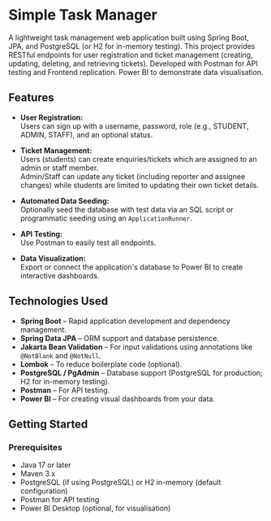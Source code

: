 # Simple Task Manager

A lightweight task management web application built using Spring Boot, JPA, and PostgreSQL (or H2 for in-memory testing). This project provides RESTful endpoints for user registration and ticket management (creating, updating, deleting, and retrieving tickets). Developed with Postman for API testing and Frontend replication. Power BI to demonstrate data visualisation.

## Features

- **User Registration:**  
  Users can sign up with a username, password, role (e.g., STUDENT, ADMIN, STAFF), and an optional status.
  
- **Ticket Management:**  
  Users (students) can create enquiries/tickets which are assigned to an admin or staff member.  
  Admin/Staff can update any ticket (including reporter and assignee changes) while students are limited to updating their own ticket details.

- **Automated Data Seeding:**  
  Optionally seed the database with test data via an SQL script or programmatic seeding using an `ApplicationRunner`.

- **API Testing:**  
  Use Postman to easily test all endpoints.

- **Data Visualization:**  
  Export or connect the application's database to Power BI to create interactive dashboards.

## Technologies Used

- **Spring Boot** – Rapid application development and dependency management.
- **Spring Data JPA** – ORM support and database persistence.
- **Jakarta Bean Validation** – For input validations using annotations like `@NotBlank` and `@NotNull`.
- **Lombok** – To reduce boilerplate code (optional).
- **PostgreSQL / PgAdmin** – Database support (PostgreSQL for production; H2 for in-memory testing).
- **Postman** – For API testing.
- **Power BI** – For creating visual dashboards from your data.

## Getting Started

### Prerequisites

- Java 17 or later
- Maven 3.x
- PostgreSQL (if using PostgreSQL) or H2 in-memory (default configuration)
- Postman for API testing
- Power BI Desktop (optional, for visualisation)

